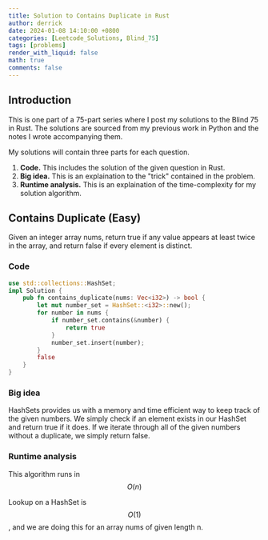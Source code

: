 ```yaml
---
title: Solution to Contains Duplicate in Rust
author: derrick
date: 2024-01-08 14:10:00 +0800
categories: [Leetcode_Solutions, Blind_75]
tags: [problems]
render_with_liquid: false
math: true
comments: false
---
```


## Introduction

This is one part of a 75-part series where I post my solutions to the Blind 75 in Rust. The solutions are sourced from my previous work in Python and the notes I wrote accompanying them.

My solutions will contain three parts for each question.

1. **Code.** This includes the solution of the given question in Rust.
2. **Big idea.** This is an explaination to the "trick" contained in the problem.
3. **Runtime analysis.** This is an explaination of the time-complexity for my solution algorithm.

## Contains Duplicate (Easy)

Given an integer array nums, return true if any value appears at least twice in the array, and return false if every element is distinct.

### Code

```rust
use std::collections::HashSet;
impl Solution {
    pub fn contains_duplicate(nums: Vec<i32>) -> bool {
        let mut number_set = HashSet::<i32>::new();
        for number in nums {
            if number_set.contains(&number) {
                return true
            }
            number_set.insert(number);
        }
        false
    }
}
```

### Big idea

HashSets provides us with a memory and time efficient way to keep track of the given numbers. We simply check if an element exists in our HashSet and return true if it does. If we iterate through all of the given numbers without a duplicate, we simply return false.

### Runtime analysis

This algorithm runs in $$O(n)$$

Lookup on a HashSet is $$O(1)$$, and we are doing this for an array nums of given length n.


